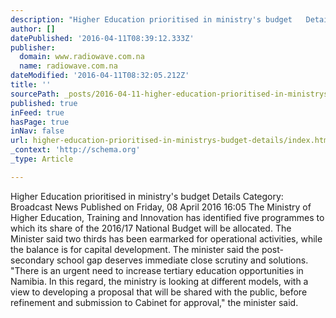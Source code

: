 ```yaml
---
description: "Higher Education prioritised in ministry's budget   Details Category: Broadcast News Published on Friday, 08 April 2016 16:05 The Ministry of Higher Education, "
author: []
datePublished: '2016-04-11T08:39:12.333Z'
publisher:
  domain: www.radiowave.com.na
  name: radiowave.com.na
dateModified: '2016-04-11T08:32:05.212Z'
title: ''
sourcePath: _posts/2016-04-11-higher-education-prioritised-in-ministrys-budget-details.md
published: true
inFeed: true
hasPage: true
inNav: false
url: higher-education-prioritised-in-ministrys-budget-details/index.html
_context: 'http://schema.org'
_type: Article

---
```

Higher Education prioritised in ministry's budget Details Category: Broadcast News Published on Friday, 08 April 2016 16:05 The Ministry of Higher Education, Training and Innovation has identified five programmes to which its share of the 2016/17 National Budget will be allocated.  The Minister said two thirds has been earmarked for operational activities, while the balance is for capital development. The minister said the post-secondary school gap deserves immediate close scrutiny and solutions. "There is an urgent need to increase tertiary education opportunities in Namibia. In this regard, the ministry is looking at different models, with a view to developing a proposal that will be shared with the public, before refinement and submission to Cabinet for approval," the minister said.